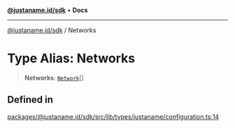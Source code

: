 [**@justaname.id/sdk**](../README.md) • **Docs**

***

[@justaname.id/sdk](../globals.md) / Networks

# Type Alias: Networks

> **Networks**: [`Network`](../interfaces/Network.md)[]

## Defined in

[packages/@justaname.id/sdk/src/lib/types/justaname/configuration.ts:14](https://github.com/JustaName-id/JustaName-sdk/blob/dc845c10af242e3ca87d95ef392516ac0bfa8b95/packages/@justaname.id/sdk/src/lib/types/justaname/configuration.ts#L14)
